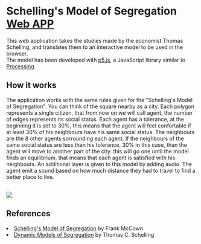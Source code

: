 <h1>Schelling's Model of Segregation <a href="https://Yyyyaaaannnnoooo.github.io/Schelling-s-Model-Of-Segregation/">Web APP</a></h1>
This web application takes the studies made by the economist Thomas Schelling, and translates them to an interactive model to be used in the browser.
<br>
The model has been developed with <a href="https://p5js.org">p5.js</a>, a JavaScript library similar to <a href="https://processing.org">Processing</a>.
<h2>How it works</h2>
The application works with the same rules given for the "Schelling's Model of Segregation". You can think of the square nearby as a city. Each polygon represents a single citizen, that from now on we will call agent, the number of edges represents its social status. Each agent has a tolerance, at the beginning it is set to 30%, this means that the agent will feel confortable if at least 30% of his neighbours have his same social status. The neighbours are the 8 other agents sorrounding each agent. If the neighbours of the same social status are less than his tolerance, 30% in this case, than the agent will move to another part of the city. this will go one until the model finds an equilibrium, that means that each agent is satisfied with his neighbours.
An additional layer is given to this model by adding audio. The agent emit a sound based on how much distance they had to travel to find a better place to live.
<br><br>
<p>
  <img src="https://user-images.githubusercontent.com/17408277/31388131-4de53844-adcd-11e7-8d40-bd9f60be120a.png"/>
<p>
<h2>References</h2>
<li><a href="http://nifty.stanford.edu/2014/mccown-schelling-model-segregation/">Schelling's Model of Segregation</a> by Frank McCown</li>
<li><a href="https://www.stat.berkeley.edu/~aldous/157/Papers/Schelling_Seg_Models.pdf">Dynamic Models of Segregation</a> by Thomas C. Schelling</li>
